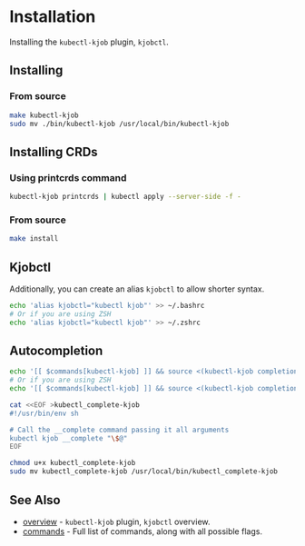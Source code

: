 # Installation

Installing the `kubectl-kjob` plugin, `kjobctl`.

## Installing 

### From source

```bash
make kubectl-kjob
sudo mv ./bin/kubectl-kjob /usr/local/bin/kubectl-kjob
```

## Installing CRDs

### Using printcrds command

```bash
kubectl-kjob printcrds | kubectl apply --server-side -f -
```

### From source

```bash
make install
```

## Kjobctl

Additionally, you can create an alias `kjobctl` to allow shorter syntax.

```bash
echo 'alias kjobctl="kubectl kjob"' >> ~/.bashrc
# Or if you are using ZSH
echo 'alias kjobctl="kubectl kjob"' >> ~/.zshrc
```

## Autocompletion

```bash
echo '[[ $commands[kubectl-kjob] ]] && source <(kubectl-kjob completion bash)' >> ~/.bashrc
# Or if you are using ZSH
echo '[[ $commands[kubectl-kjob] ]] && source <(kubectl-kjob completion zsh)' >> ~/.zshrc

cat <<EOF >kubectl_complete-kjob
#!/usr/bin/env sh

# Call the __complete command passing it all arguments
kubectl kjob __complete "\$@"
EOF

chmod u+x kubectl_complete-kjob
sudo mv kubectl_complete-kjob /usr/local/bin/kubectl_complete-kjob
```

## See Also

* [overview](_index.md)	 - `kubectl-kjob` plugin, `kjobctl` overview.
* [commands](commands/kjobctl.md)	 - Full list of commands, along with all possible flags.